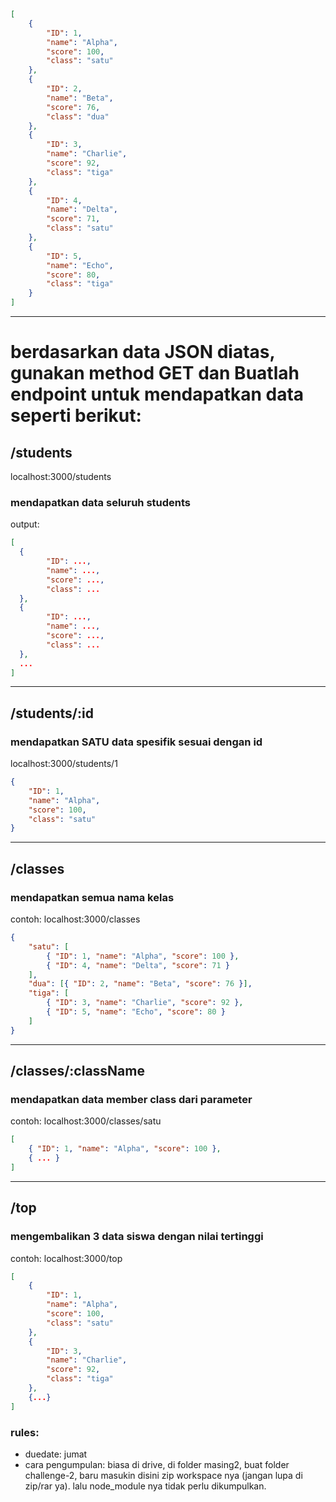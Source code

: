 ```json
[
	{
		"ID": 1,
		"name": "Alpha",
		"score": 100,
		"class": "satu"
	},
	{
		"ID": 2,
		"name": "Beta",
		"score": 76,
		"class": "dua"
	},
	{
		"ID": 3,
		"name": "Charlie",
		"score": 92,
		"class": "tiga"
	},
	{
		"ID": 4,
		"name": "Delta",
		"score": 71,
		"class": "satu"
	},
	{
		"ID": 5,
		"name": "Echo",
		"score": 80,
		"class": "tiga"
	}
]
```

---

# berdasarkan data JSON diatas, gunakan method GET dan Buatlah endpoint untuk mendapatkan data seperti berikut:

## /students

localhost:3000/students

### mendapatkan data seluruh students

output:

```json
[
  {
		"ID": ...,
		"name": ...,
		"score": ...,
		"class": ...
  },
  {
		"ID": ...,
		"name": ...,
		"score": ...,
		"class": ...
  },
  ...
]
```

---

## /students/:id

### mendapatkan SATU data spesifik sesuai dengan id

localhost:3000/students/1

```json
{
	"ID": 1,
	"name": "Alpha",
	"score": 100,
	"class": "satu"
}
```

---

## /classes

### mendapatkan semua nama kelas

contoh: localhost:3000/classes

```json
{
	"satu": [
		{ "ID": 1, "name": "Alpha", "score": 100 },
		{ "ID": 4, "name": "Delta", "score": 71 }
	],
	"dua": [{ "ID": 2, "name": "Beta", "score": 76 }],
	"tiga": [
		{ "ID": 3, "name": "Charlie", "score": 92 },
		{ "ID": 5, "name": "Echo", "score": 80 }
	]
}
```

---

## /classes/:className

### mendapatkan data member class dari parameter

contoh: localhost:3000/classes/satu

```json
[
	{ "ID": 1, "name": "Alpha", "score": 100 },
	{ ... }
]
```

---

## /top

### mengembalikan 3 data siswa dengan nilai tertinggi

contoh: localhost:3000/top

```json
[
	{
		"ID": 1,
		"name": "Alpha",
		"score": 100,
		"class": "satu"
	},
	{
		"ID": 3,
		"name": "Charlie",
		"score": 92,
		"class": "tiga"
    },
    {...}
]
```

### rules:
- duedate: jumat
- cara pengumpulan: biasa di drive, di folder masing2, buat folder challenge-2, baru masukin disini zip workspace nya (jangan lupa di zip/rar ya). lalu node_module nya tidak perlu dikumpulkan.

